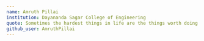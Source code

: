 ```yaml
---
name: Amruth Pillai
institution: Dayananda Sagar College of Engineering
quote: Sometimes the hardest things in life are the things worth doing.
github_user: AmruthPillai
---
```

